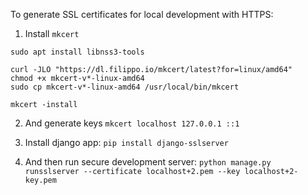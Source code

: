 To generate SSL certificates for local development with HTTPS:

1. Install `mkcert`
```
sudo apt install libnss3-tools

curl -JLO "https://dl.filippo.io/mkcert/latest?for=linux/amd64"
chmod +x mkcert-v*-linux-amd64
sudo cp mkcert-v*-linux-amd64 /usr/local/bin/mkcert

mkcert -install
```

2. And generate keys
`mkcert localhost 127.0.0.1 ::1`

3. Install django app:
`pip install django-sslserver`

4. And then run secure development server:
`python manage.py runsslserver --certificate localhost+2.pem --key localhost+2-key.pem`